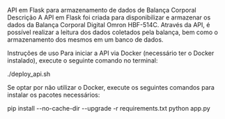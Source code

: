API em Flask para armazenamento de dados de Balança Corporal
Descrição
A API em Flask foi criada para disponibilizar e armazenar os dados da Balança Corporal Digital Omron HBF-514C. Através da API, é possível realizar a leitura dos dados coletados pela balança, bem como o armazenamento dos mesmos em um banco de dados.

Instruções de uso
Para iniciar a API via Docker (necessário ter o Docker instalado), execute o seguinte comando no terminal:

./deploy_api.sh

Se optar por não utilizar o Docker, execute os seguintes comandos para instalar os pacotes necessários:

pip install --no-cache-dir --upgrade -r requirements.txt
python app.py